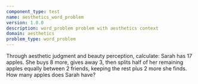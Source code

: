 ```yaml
---
component_type: test
name: aesthetics_word_problem
version: 1.0.0
description: word_problem problem with aesthetics context
domain: aesthetics
problem_type: word_problem
---
```


Through aesthetic judgment and beauty perception, calculate: Sarah has 17 apples. She buys 8 more, gives away 3, then splits half of her remaining apples equally between 2 friends, keeping the rest plus 2 more she finds. How many apples does Sarah have?

